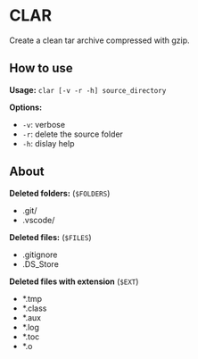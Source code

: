 # CLAR

Create a clean tar archive compressed with gzip.

## How to use

**Usage:** `clar [-v -r -h] source_directory`

**Options:**
 * `-v`: verbose
 * `-r`: delete the source folder
 * `-h`: dislay help

## About

**Deleted folders:** (`$FOLDERS`)
 * .git/
 * .vscode/

**Deleted files:** (`$FILES`)
 * .gitignore
 * .DS_Store

**Deleted files with extension** (`$EXT`)
 * *.tmp
 * *.class
 * *.aux
 * *.log
 * *.toc
 * *.o